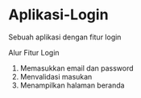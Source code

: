 # Aplikasi-Login
Sebuah aplikasi dengan fitur login

Alur Fitur Login
1. Memasukkan email dan password
2. Menvalidasi masukan
3. Menampilkan halaman beranda

